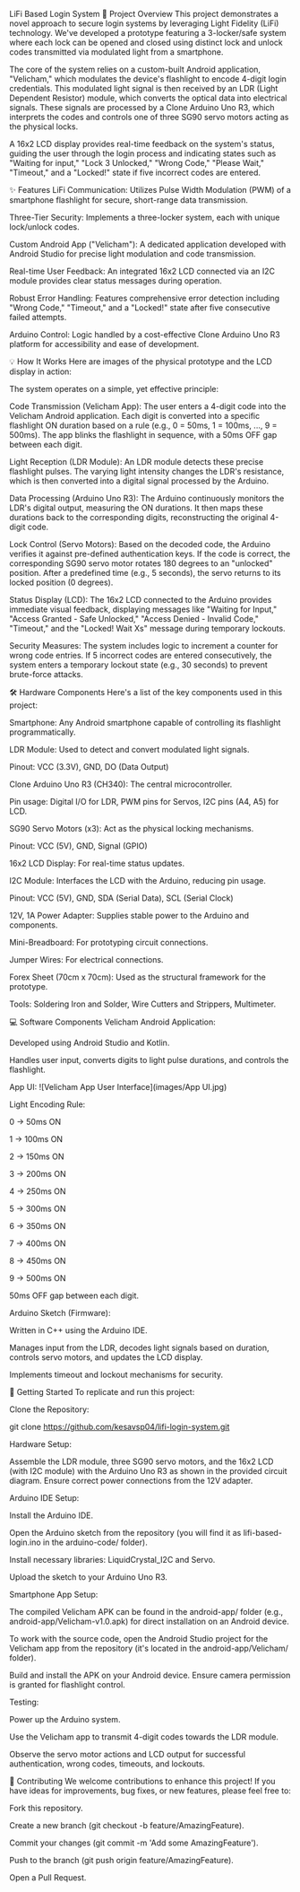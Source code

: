 LiFi Based Login System
🌟 Project Overview
This project demonstrates a novel approach to secure login systems by leveraging Light Fidelity (LiFi) technology. We've developed a prototype featuring a 3-locker/safe system where each lock can be opened and closed using distinct lock and unlock codes transmitted via modulated light from a smartphone.

The core of the system relies on a custom-built Android application, "Velicham," which modulates the device's flashlight to encode 4-digit login credentials. This modulated light signal is then received by an LDR (Light Dependent Resistor) module, which converts the optical data into electrical signals. These signals are processed by a Clone Arduino Uno R3, which interprets the codes and controls one of three SG90 servo motors acting as the physical locks.

A 16x2 LCD display provides real-time feedback on the system's status, guiding the user through the login process and indicating states such as "Waiting for input," "Lock 3 Unlocked," "Wrong Code," "Please Wait," "Timeout," and a "Locked!" state if five incorrect codes are entered.

✨ Features
LiFi Communication: Utilizes Pulse Width Modulation (PWM) of a smartphone flashlight for secure, short-range data transmission.

Three-Tier Security: Implements a three-locker system, each with unique lock/unlock codes.

Custom Android App ("Velicham"): A dedicated application developed with Android Studio for precise light modulation and code transmission.

Real-time User Feedback: An integrated 16x2 LCD connected via an I2C module provides clear status messages during operation.

Robust Error Handling: Features comprehensive error detection including "Wrong Code," "Timeout," and a "Locked!" state after five consecutive failed attempts.

Arduino Control: Logic handled by a cost-effective Clone Arduino Uno R3 platform for accessibility and ease of development.

💡 How It Works
Here are images of the physical prototype and the LCD display in action:

The system operates on a simple, yet effective principle:

Code Transmission (Velicham App): The user enters a 4-digit code into the Velicham Android application. Each digit is converted into a specific flashlight ON duration based on a rule (e.g., 0 = 50ms, 1 = 100ms, ..., 9 = 500ms). The app blinks the flashlight in sequence, with a 50ms OFF gap between each digit.

Light Reception (LDR Module): An LDR module detects these precise flashlight pulses. The varying light intensity changes the LDR's resistance, which is then converted into a digital signal processed by the Arduino.

Data Processing (Arduino Uno R3): The Arduino continuously monitors the LDR's digital output, measuring the ON durations. It then maps these durations back to the corresponding digits, reconstructing the original 4-digit code.

Lock Control (Servo Motors): Based on the decoded code, the Arduino verifies it against pre-defined authentication keys. If the code is correct, the corresponding SG90 servo motor rotates 180 degrees to an "unlocked" position. After a predefined time (e.g., 5 seconds), the servo returns to its locked position (0 degrees).

Status Display (LCD): The 16x2 LCD connected to the Arduino provides immediate visual feedback, displaying messages like "Waiting for Input," "Access Granted - Safe Unlocked," "Access Denied - Invalid Code," "Timeout," and the "Locked! Wait Xs" message during temporary lockouts.

Security Measures: The system includes logic to increment a counter for wrong code entries. If 5 incorrect codes are entered consecutively, the system enters a temporary lockout state (e.g., 30 seconds) to prevent brute-force attacks.

🛠️ Hardware Components
Here's a list of the key components used in this project:

Smartphone: Any Android smartphone capable of controlling its flashlight programmatically.

LDR Module: Used to detect and convert modulated light signals.

Pinout: VCC (3.3V), GND, DO (Data Output)

Clone Arduino Uno R3 (CH340): The central microcontroller.

Pin usage: Digital I/O for LDR, PWM pins for Servos, I2C pins (A4, A5) for LCD.

SG90 Servo Motors (x3): Act as the physical locking mechanisms.

Pinout: VCC (5V), GND, Signal (GPIO)

16x2 LCD Display: For real-time status updates.

I2C Module: Interfaces the LCD with the Arduino, reducing pin usage.

Pinout: VCC (5V), GND, SDA (Serial Data), SCL (Serial Clock)

12V, 1A Power Adapter: Supplies stable power to the Arduino and components.

Mini-Breadboard: For prototyping circuit connections.

Jumper Wires: For electrical connections.

Forex Sheet (70cm x 70cm): Used as the structural framework for the prototype.

Tools: Soldering Iron and Solder, Wire Cutters and Strippers, Multimeter.

💻 Software Components
Velicham Android Application:

Developed using Android Studio and Kotlin.

Handles user input, converts digits to light pulse durations, and controls the flashlight.

App UI:
![Velicham App User Interface](images/App UI.jpg)

Light Encoding Rule:

0 -> 50ms ON

1 -> 100ms ON

2 -> 150ms ON

3 -> 200ms ON

4 -> 250ms ON

5 -> 300ms ON

6 -> 350ms ON

7 -> 400ms ON

8 -> 450ms ON

9 -> 500ms ON

50ms OFF gap between each digit.

Arduino Sketch (Firmware):

Written in C++ using the Arduino IDE.

Manages input from the LDR, decodes light signals based on duration, controls servo motors, and updates the LCD display.

Implements timeout and lockout mechanisms for security.

🚀 Getting Started
To replicate and run this project:

Clone the Repository:

git clone https://github.com/kesavsp04/lifi-login-system.git

Hardware Setup:

Assemble the LDR module, three SG90 servo motors, and the 16x2 LCD (with I2C module) with the Arduino Uno R3 as shown in the provided circuit diagram. Ensure correct power connections from the 12V adapter.

Arduino IDE Setup:

Install the Arduino IDE.

Open the Arduino sketch from the repository (you will find it as lifi-based-login.ino in the arduino-code/ folder).

Install necessary libraries: LiquidCrystal_I2C and Servo.

Upload the sketch to your Arduino Uno R3.

Smartphone App Setup:

The compiled Velicham APK can be found in the android-app/ folder (e.g., android-app/Velicham-v1.0.apk) for direct installation on an Android device.

To work with the source code, open the Android Studio project for the Velicham app from the repository (it's located in the android-app/Velicham/ folder).

Build and install the APK on your Android device. Ensure camera permission is granted for flashlight control.

Testing:

Power up the Arduino system.

Use the Velicham app to transmit 4-digit codes towards the LDR module.

Observe the servo motor actions and LCD output for successful authentication, wrong codes, timeouts, and lockouts.

🤝 Contributing
We welcome contributions to enhance this project! If you have ideas for improvements, bug fixes, or new features, please feel free to:

Fork this repository.

Create a new branch (git checkout -b feature/AmazingFeature).

Commit your changes (git commit -m 'Add some AmazingFeature').

Push to the branch (git push origin feature/AmazingFeature).

Open a Pull Request.
